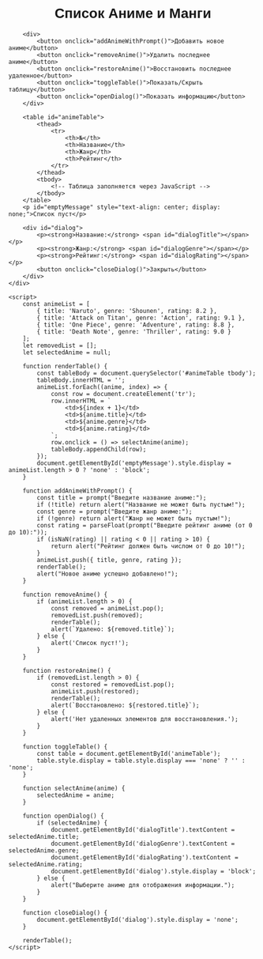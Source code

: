 <html lang="ru">
<head>
    <meta charset="UTF-8">
    <meta name="viewport" content="width=device-width, initial-scale=1.0">
    <title>Аниме и Манга</title>
    <style>
        body {
            font-family: Arial, sans-serif;
            margin: 20px;
        }
        h1 {
            text-align: center;
        }
        button {
            margin: 5px;
            padding: 8px 12px;
            cursor: pointer;
        }
        table {
            width: 100%;
            border-collapse: collapse;
            margin-top: 20px;
        }
        th, td {
            border: 1px solid black;
            padding: 8px;
            text-align: center;
        }
        th {
            background-color: #f4f4f4;
        }
        #dialog {
            display: none;
            border: 2px solid black;
            padding: 10px;
            background-color: white;
            position: absolute;
            top: 20%;
            left: 30%;
            width: 40%;
        }
        #dialog p {
            margin: 10px 0;
        }
    </style>
</head>
<body>
    <div id="animeApp">
        <h1>Список Аниме и Манги</h1>

        <div>
            <button onclick="addAnimeWithPrompt()">Добавить новое аниме</button>
            <button onclick="removeAnime()">Удалить последнее аниме</button>
            <button onclick="restoreAnime()">Восстановить последнее удаленное</button>
            <button onclick="toggleTable()">Показать/Скрыть таблицу</button>
            <button onclick="openDialog()">Показать информацию</button>
        </div>

        <table id="animeTable">
            <thead>
                <tr>
                    <th>№</th>
                    <th>Название</th>
                    <th>Жанр</th>
                    <th>Рейтинг</th>
                </tr>
            </thead>
            <tbody>
                <!-- Таблица заполняется через JavaScript -->
            </tbody>
        </table>
        <p id="emptyMessage" style="text-align: center; display: none;">Список пуст</p>

        <div id="dialog">
            <p><strong>Название:</strong> <span id="dialogTitle"></span></p>
            <p><strong>Жанр:</strong> <span id="dialogGenre"></span></p>
            <p><strong>Рейтинг:</strong> <span id="dialogRating"></span></p>
            <button onclick="closeDialog()">Закрыть</button>
        </div>
    </div>

    <script>
        const animeList = [
            { title: 'Naruto', genre: 'Shounen', rating: 8.2 },
            { title: 'Attack on Titan', genre: 'Action', rating: 9.1 },
            { title: 'One Piece', genre: 'Adventure', rating: 8.8 },
            { title: 'Death Note', genre: 'Thriller', rating: 9.0 }
        ];
        let removedList = [];
        let selectedAnime = null;

        function renderTable() {
            const tableBody = document.querySelector('#animeTable tbody');
            tableBody.innerHTML = '';
            animeList.forEach((anime, index) => {
                const row = document.createElement('tr');
                row.innerHTML = `
                    <td>${index + 1}</td>
                    <td>${anime.title}</td>
                    <td>${anime.genre}</td>
                    <td>${anime.rating}</td>
                `;
                row.onclick = () => selectAnime(anime);
                tableBody.appendChild(row);
            });
            document.getElementById('emptyMessage').style.display = animeList.length > 0 ? 'none' : 'block';
        }

        function addAnimeWithPrompt() {
            const title = prompt("Введите название аниме:");
            if (!title) return alert("Название не может быть пустым!");
            const genre = prompt("Введите жанр аниме:");
            if (!genre) return alert("Жанр не может быть пустым!");
            const rating = parseFloat(prompt("Введите рейтинг аниме (от 0 до 10):"));
            if (isNaN(rating) || rating < 0 || rating > 10) {
                return alert("Рейтинг должен быть числом от 0 до 10!");
            }
            animeList.push({ title, genre, rating });
            renderTable();
            alert("Новое аниме успешно добавлено!");
        }

        function removeAnime() {
            if (animeList.length > 0) {
                const removed = animeList.pop();
                removedList.push(removed);
                renderTable();
                alert(`Удалено: ${removed.title}`);
            } else {
                alert('Список пуст!');
            }
        }

        function restoreAnime() {
            if (removedList.length > 0) {
                const restored = removedList.pop();
                animeList.push(restored);
                renderTable();
                alert(`Восстановлено: ${restored.title}`);
            } else {
                alert('Нет удаленных элементов для восстановления.');
            }
        }

        function toggleTable() {
            const table = document.getElementById('animeTable');
            table.style.display = table.style.display === 'none' ? '' : 'none';
        }

        function selectAnime(anime) {
            selectedAnime = anime;
        }

        function openDialog() {
            if (selectedAnime) {
                document.getElementById('dialogTitle').textContent = selectedAnime.title;
                document.getElementById('dialogGenre').textContent = selectedAnime.genre;
                document.getElementById('dialogRating').textContent = selectedAnime.rating;
                document.getElementById('dialog').style.display = 'block';
            } else {
                alert("Выберите аниме для отображения информации.");
            }
        }

        function closeDialog() {
            document.getElementById('dialog').style.display = 'none';
        }

        renderTable();
    </script>
</body>
</html>
